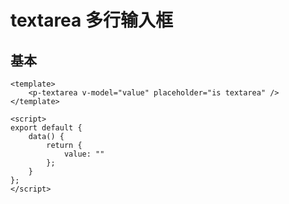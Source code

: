 # textarea 多行输入框

## 基本

<p-textarea placeholder="is textarea"/>

```vue
<template>
    <p-textarea v-model="value" placeholder="is textarea" />
</template>

<script>
export default {
    data() {
        return {
            value: ""
        };
    }
};
</script>
```
